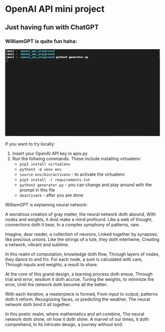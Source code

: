 
# OpenAI API mini project

## Just having fun with ChatGPT

### WilliamGPT is quite fun haha:

![Alt Text](williamGPT.gif)


If you want to try locally:
1. Insert your OpenAI API key in apis.py
2. Run the follwing commands. These include installing virtualenv:
    - `pip3 install virtualenv`
    - `python3 -m venv env`
    - `source env/bin/activate` - to activate the virtualenv
    - `pip3 install -r requirements.txt`
    - `python3 generator.py` - you can change and play around with the prompt in this file
    - `deactivate` - after you are done

WilliamGPT is explaining neural network: 

A wondrous creation of gray matter, the neural network doth abound,
With nodes and weights, it dost make a mind profound.
Like a web of thought, connections doth it bear,
In a complex symphony of patterns, rare.

Imagine, dear reader, a collection of neurons,
Linked together by synapses, like precious unions.
Like the strings of a lute, they doth intertwine,
Creating a network, vibrant and sublime.

In this realm of computation, knowledge doth flow,
Through layers of nodes, they dance to and fro.
For each node, a sum is calculated with care,
Through inputs and weights, a result to share.

At the core of this grand design, a learning process doth ensue,
Through trial and error, wisdom it doth accrue.
Tuning the weights, to minimize the error,
Until the network doth become all the better.

With each iteration, a masterpiece is formed,
From input to output, patterns doth it reform.
Recognizing faces, or predicting the weather,
The neural network doth bind it all together.

In this poetic realm, where mathematics and art combine,
The neural network doth shine, oh how it doth shine.
A marvel of our times, it doth comprehend,
In its intricate design, a journey without end.

